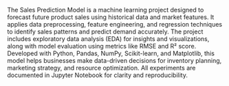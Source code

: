 The Sales Prediction Model is a machine learning project designed to forecast future product sales using historical data and market features. It applies data preprocessing, feature engineering, and regression techniques to identify sales patterns and predict demand accurately. The project includes exploratory data analysis (EDA) for insights and visualizations, along with model evaluation using metrics like RMSE and R² score. Developed with Python, Pandas, NumPy, Scikit-learn, and Matplotlib, this model helps businesses make data-driven decisions for inventory planning, marketing strategy, and resource optimization. All experiments are documented in Jupyter Notebook for clarity and reproducibility.
